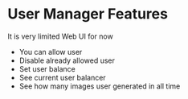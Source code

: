 # User Manager Features

It is very limited Web UI for now

- You can allow user
- Disable already allowed user
- Set user balance
- See current user balancer
- See how many images user generated in all time
